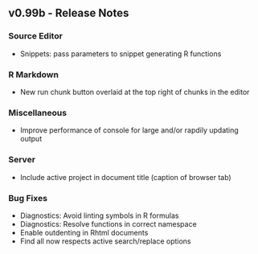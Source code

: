 
## v0.99b - Release Notes


### Source Editor

* Snippets: pass parameters to snippet generating R functions


### R Markdown

* New run chunk button overlaid at the top right of chunks in the editor


### Miscellaneous

* Improve performance of console for large and/or rapdily updating output


### Server

* Include active project in document title (caption of browser tab) 


### Bug Fixes

* Diagnostics: Avoid linting symbols in R formulas
* Diagnostics: Resolve functions in correct namespace 
* Enable outdenting in Rhtml documents
* Find all now respects active search/replace options

